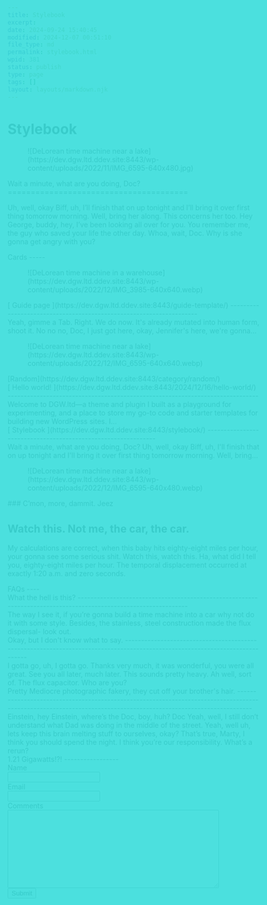 ```yaml
---
title: Stylebook
excerpt: 
date: 2024-09-24 15:40:45
modified: 2024-12-07 00:51:10
file_type: md
permalink: stylebook.html
wpid: 381
status: publish
type: page
tags: []
layout: layouts/markdown.njk
---
```


# Stylebook

<div class="dgwltd-block dgwltd-hero  alignfull has-text-align-left has-image   has-overlay " id="block_b2629d76cffaff61356c83b30dfd6af2-6880b3d41e44c"> <link as="image" href="https://dev.dgw.ltd.ddev.site:8443/wp-content/uploads/2022/11/IMG_6595-640x480.jpg" media="(max-width: 39.6875em)" rel="preload"></link> <link as="image" href="https://dev.dgw.ltd.ddev.site:8443/wp-content/uploads/2022/11/IMG_6595.jpg" media="(min-width: 40.0625em)" rel="preload"></link> <style>
					#block_b2629d76cffaff61356c83b30dfd6af2-6880b3d41e44c.dgwltd-hero:before {
						display: block;
						z-index: 2;
						content: '';
						position: absolute;
						top: 0;
						right: 0;
						bottom: 0;
						left: 0;
						background-color: #ffc3b9;
						opacity:0.7;
					}
					</style> <style>
						#block_b2629d76cffaff61356c83b30dfd6af2-6880b3d41e44c.dgwltd-hero img {
							object-position: 50% 50%;
						}
					</style><div class="dgwltd-block__background"> <figure> <picture> <source media="(min-width: 64em)" srcset="https://dev.dgw.ltd.ddev.site:8443/wp-content/uploads/2022/11/IMG_6595.jpg"> ![DeLorean time machine near a lake](https://dev.dgw.ltd.ddev.site:8443/wp-content/uploads/2022/11/IMG_6595-640x480.jpg) </source></picture> </figure> </div><div class="dgwltd-hero__wrapper"><div class="dgwltd-hero__inner"><div class="dgwltd-hero__content stack"><div class="acf-innerblocks-container">Wait a minute, what are you doing, Doc?
=======================================

Uh, well, okay Biff, uh, I’ll finish that on up tonight and I’ll bring it over first thing tomorrow morning. Well, bring her along. This concerns her too. Hey George, buddy, hey, I’ve been looking all over for you. You remember me, the guy who saved your life the other day. Whoa, wait, Doc. Why is she gonna get angry with you?

</div> </div> </div> </div></div><div class="dgwltd-block dgwltd-cards " id="block_500e46a770e9a1a15bbad18de28d4161-6880b3d427463"><div class="dgwltd-cards__content"><div class="acf-innerblocks-container">Cards
-----

<div class="dgwltd-cards__grid grid-count--3 "><div class="dgwltd-card  has-post-thumbnail card-1" data-url="https://dev.dgw.ltd.ddev.site:8443/guide-template/"><div class="dgwltd-card__inner"> <figure class="dgwltd-card__image"> <picture> ![DeLorean time machine in a warehouse](https://dev.dgw.ltd.ddev.site:8443/wp-content/uploads/2022/12/IMG_3985-640x640.webp) </picture> </figure><div class="dgwltd-card__content"><div class="dgwltd-terms"> </div> [ Guide page ](https://dev.dgw.ltd.ddev.site:8443/guide-template/) 
--------------------------------------------------------------------

<div class="dgwltd-card__excerpt"> Yeah, gimme a Tab. Right. We do now. It's already mutated into human form, shoot it. No no no, Doc, I just got here, okay, Jennifer's here, we're gonna… </div> </div> </div></div><div class="dgwltd-card  has-post-thumbnail card-2" data-url="https://dev.dgw.ltd.ddev.site:8443/2024/12/16/hello-world/"><div class="dgwltd-card__inner"> <figure class="dgwltd-card__image"> <picture> ![DeLorean time machine near a lake](https://dev.dgw.ltd.ddev.site:8443/wp-content/uploads/2022/12/IMG_6595-640x640.webp) </picture> </figure><div class="dgwltd-card__content"><div class="dgwltd-terms"> [Random](https://dev.dgw.ltd.ddev.site:8443/category/random/)</div> [ Hello world! ](https://dev.dgw.ltd.ddev.site:8443/2024/12/16/hello-world/) 
------------------------------------------------------------------------------

<div class="dgwltd-card__excerpt"> Welcome to DGW.ltd—a theme and plugin I built as a playground for experimenting, and a place to store my go-to code and starter templates for building new WordPress sites. I… </div> </div> </div></div><div class="dgwltd-card  card-3" data-url="https://dev.dgw.ltd.ddev.site:8443/stylebook/"><div class="dgwltd-card__inner"><div class="dgwltd-card__image dgwltd-card__image-placeholder"></div><div class="dgwltd-card__content"><div class="dgwltd-terms"> </div> [ Stylebook ](https://dev.dgw.ltd.ddev.site:8443/stylebook/) 
--------------------------------------------------------------

<div class="dgwltd-card__excerpt"> Wait a minute, what are you doing, Doc? Uh, well, okay Biff, uh, I'll finish that on up tonight and I'll bring it over first thing tomorrow morning. Well, bring… </div> </div> </div></div> </div></div> </div></div><div class="dgwltd-block dgwltd-banner  alignfull has-text-align-left has-image  has-overlay " id="block_f48c5da114337bae084f476ae62c204f-6880b3d427661"> <style>
					#block_f48c5da114337bae084f476ae62c204f-6880b3d427661.dgwltd-banner:before {
						display: block;
						z-index: 2;
						content: '';
						position: absolute;
						top: 0;
						right: 0;
						bottom: 0;
						left: 0;
						background-color: #00e5e5;
						opacity: 0.7;
					}
				</style><div class="dgwltd-block__background"> <figure> <picture> <source media="(min-width: 900px)" srcset="https://dev.dgw.ltd.ddev.site:8443/wp-content/uploads/2022/12/IMG_6595-1536x1152.webp"> ![DeLorean time machine near a lake](https://dev.dgw.ltd.ddev.site:8443/wp-content/uploads/2022/12/IMG_6595-640x480.webp) </source></picture> </figure> </div><div class="dgwltd-banner__wrapper"><div class="dgwltd-banner__inner"><div class="dgwltd-banner__content"><div class="acf-innerblocks-container">### C’mon, more, dammit. Jeez

Watch this. Not me, the car, the car. 
--------------------------------------

My calculations are correct, when this baby hits eighty-eight miles per hour, your gonna see some serious shit. Watch this, watch this. Ha, what did I tell you, eighty-eight miles per hour. The temporal displacement occurred at exactly 1:20 a.m. and zero seconds.

</div> </div> </div> </div></div><div class="wp-block-columns is-layout-flex wp-container-core-columns-is-layout-28f84493 wp-block-columns-is-layout-flex"><div class="wp-block-column is-layout-flow wp-block-column-is-layout-flow" style="flex-basis:33.33%">FAQs
----

</div><div class="wp-block-column is-layout-flow wp-block-column-is-layout-flow" style="flex-basis:66.66%"><div class="dgwltd-block dgwltd-accordion " id="block_a28f00b6be11640dab7fda71dd998630-6880b3d42d4e4"><div class="govuk-accordion" data-module="govuk-accordion" id="accordion-default"><div class="govuk-accordion__section"><div class="govuk-accordion__section-header"> <span class="govuk-accordion__section-button" id="accordion-default-heading-1"> What the hell is this? </span> 
----------------------------------------------------------------------------------------------------------------

 </div><div aria-labelledby="accordion-default-heading-1" class="govuk-accordion__section-content" id="accordion-default-content-1">The way I see it, if you’re gonna build a time machine into a car why not do it with some style. Besides, the stainless, steel construction made the flux dispersal- look out.

 </div> </div><div class="govuk-accordion__section"><div class="govuk-accordion__section-header"> <span class="govuk-accordion__section-button" id="accordion-default-heading-2"> Okay, but I don't know what to say. </span> 
-----------------------------------------------------------------------------------------------------------------------------

 </div><div aria-labelledby="accordion-default-heading-2" class="govuk-accordion__section-content" id="accordion-default-content-2">I gotta go, uh, I gotta go. Thanks very much, it was wonderful, you were all great. See you all later, much later. This sounds pretty heavy. Ah well, sort of. The flux capacitor. Who are you?

 </div> </div><div class="govuk-accordion__section"><div class="govuk-accordion__section-header"> <span class="govuk-accordion__section-button" id="accordion-default-heading-3"> Pretty Mediocre photographic fakery, they cut off your brother's hair. </span> 
----------------------------------------------------------------------------------------------------------------------------------------------------------------

 </div><div aria-labelledby="accordion-default-heading-3" class="govuk-accordion__section-content" id="accordion-default-content-3">Einstein, hey Einstein, where’s the Doc, boy, huh? Doc Yeah, well, I still don’t understand what Dad was doing in the middle of the street. Yeah, well uh, lets keep this brain melting stuff to ourselves, okay? That’s true, Marty, I think you should spend the night. I think you’re our responsibility. What’s a rerun?

 </div> </div> </div></div></div></div><div class="wp-block-columns is-layout-flex wp-container-core-columns-is-layout-28f84493 wp-block-columns-is-layout-flex"><div class="wp-block-column is-layout-flow wp-block-column-is-layout-flow" style="flex-basis:33.33%">1.21 Gigawatts!?!
-----------------

</div><div class="wp-block-column is-layout-flow wp-block-column-is-layout-flow" style="flex-basis:66.67%"><script>
var gform;gform||(document.addEventListener("gform_main_scripts_loaded",function(){gform.scriptsLoaded=!0}),document.addEventListener("gform/theme/scripts_loaded",function(){gform.themeScriptsLoaded=!0}),window.addEventListener("DOMContentLoaded",function(){gform.domLoaded=!0}),gform={domLoaded:!1,scriptsLoaded:!1,themeScriptsLoaded:!1,isFormEditor:()=>"function"==typeof InitializeEditor,callIfLoaded:function(o){return!(!gform.domLoaded||!gform.scriptsLoaded||!gform.themeScriptsLoaded&&!gform.isFormEditor()||(gform.isFormEditor()&&console.warn("The use of gform.initializeOnLoaded() is deprecated in the form editor context and will be removed in Gravity Forms 3.1."),o(),0))},initializeOnLoaded:function(o){gform.callIfLoaded(o)||(document.addEventListener("gform_main_scripts_loaded",()=>{gform.scriptsLoaded=!0,gform.callIfLoaded(o)}),document.addEventListener("gform/theme/scripts_loaded",()=>{gform.themeScriptsLoaded=!0,gform.callIfLoaded(o)}),window.addEventListener("DOMContentLoaded",()=>{gform.domLoaded=!0,gform.callIfLoaded(o)}))},hooks:{action:{},filter:{}},addAction:function(o,r,e,t){gform.addHook("action",o,r,e,t)},addFilter:function(o,r,e,t){gform.addHook("filter",o,r,e,t)},doAction:function(o){gform.doHook("action",o,arguments)},applyFilters:function(o){return gform.doHook("filter",o,arguments)},removeAction:function(o,r){gform.removeHook("action",o,r)},removeFilter:function(o,r,e){gform.removeHook("filter",o,r,e)},addHook:function(o,r,e,t,n){null==gform.hooks[o][r]&&(gform.hooks[o][r]=[]);var d=gform.hooks[o][r];null==n&&(n=r+"_"+d.length),gform.hooks[o][r].push({tag:n,callable:e,priority:t=null==t?10:t})},doHook:function(r,o,e){var t;if(e=Array.prototype.slice.call(e,1),null!=gform.hooks[r][o]&&((o=gform.hooks[r][o]).sort(function(o,r){return o.priority-r.priority}),o.forEach(function(o){"function"!=typeof(t=o.callable)&&(t=window[t]),"action"==r?t.apply(null,e):e[0]=t.apply(null,e)})),"filter"==r)return e[0]},removeHook:function(o,r,t,n){var e;null!=gform.hooks[o][r]&&(e=(e=gform.hooks[o][r]).filter(function(o,r,e){return!!(null!=n&&n!=o.tag||null!=t&&t!=o.priority)}),gform.hooks[o][r]=e)}});
</script><div class="gf_browser_unknown gform_wrapper gravity-theme gform-theme--no-framework" data-form-index="0" data-form-theme="gravity-theme" id="gform_wrapper_1"><form action="" data-formid="1" enctype="multipart/form-data" id="gform_1" method="post" novalidate=""><div class="gform-body gform_body"><div class="gform_fields top_label form_sublabel_below description_below validation_below" id="gform_fields_1"><div class="gfield gfield--type-text field_sublabel_below gfield--no-description field_description_below field_validation_below gfield_visibility_visible" id="field_1_1"><label class="gfield_label gform-field-label" for="input_1_1">Name</label><div class="ginput_container ginput_container_text"><input aria-invalid="false" class="large" id="input_1_1" name="input_1" type="text" value=""></input></div></div><div class="gfield gfield--type-email gfield--width-full field_sublabel_below gfield--no-description field_description_below field_validation_below gfield_visibility_visible" id="field_1_3"><label class="gfield_label gform-field-label" for="input_1_3">Email</label><div class="ginput_container ginput_container_email"> <input aria-invalid="false" autocomplete="email" class="large" id="input_1_3" name="input_3" type="email" value=""></input></div></div><div class="gfield gfield--type-textarea gfield--width-full field_sublabel_below gfield--no-description field_description_below field_validation_below gfield_visibility_visible" id="field_1_4"><label class="gfield_label gform-field-label" for="input_1_4">Comments</label><div class="ginput_container ginput_container_textarea"><textarea aria-invalid="false" class="textarea large" cols="50" id="input_1_4" name="input_4" rows="10"></textarea></div></div></div></div><div class="gform-footer gform_footer top_label"> <input class="gform_button button" data-submission-type="submit" id="gform_submit_button_1" onclick="gform.submission.handleButtonClick(this);" type="submit" value="Submit"></input> <input class="gform_hidden" data-js="gform_submission_method_1" name="gform_submission_method" type="hidden" value="postback"></input> <input class="gform_hidden" data-js="gform_theme_1" id="gform_theme_1" name="gform_theme" type="hidden" value="gravity-theme"></input> <input class="gform_hidden" data-js="gform_style_settings_1" id="gform_style_settings_1" name="gform_style_settings" type="hidden" value="{"inputPrimaryColor":"#204ce5"}"></input> <input class="gform_hidden" name="is_submit_1" type="hidden" value="1"></input> <input class="gform_hidden" name="gform_submit" type="hidden" value="1"></input> <input class="gform_hidden" name="gform_unique_id" type="hidden" value=""></input> <input class="gform_hidden" name="state_1" type="hidden" value="WyJbXSIsIjBjYmE4NGY3MDI0YjVkMTc2MDRlODc4ZjJhYzNkNGEyIl0="></input> <input autocomplete="off" class="gform_hidden" id="gform_target_page_number_1" name="gform_target_page_number_1" type="hidden" value="0"></input> <input autocomplete="off" class="gform_hidden" id="gform_source_page_number_1" name="gform_source_page_number_1" type="hidden" value="1"></input> <input name="gform_field_values" type="hidden" value=""></input> </div> </form> </div><script>
gform.initializeOnLoaded( function() {gformInitSpinner( 1, 'http://dev.dgw.ltd.ddev.site:8443/wp-content/plugins/gravityforms/images/spinner.svg', true );jQuery('#gform_ajax_frame_1').on('load',function(){var contents = jQuery(this).contents().find('*').html();var is_postback = contents.indexOf('GF_AJAX_POSTBACK') >= 0;if(!is_postback){return;}var form_content = jQuery(this).contents().find('#gform_wrapper_1');var is_confirmation = jQuery(this).contents().find('#gform_confirmation_wrapper_1').length > 0;var is_redirect = contents.indexOf('gformRedirect(){') >= 0;var is_form = form_content.length > 0 && ! is_redirect && ! is_confirmation;var mt = parseInt(jQuery('html').css('margin-top'), 10) + parseInt(jQuery('body').css('margin-top'), 10) + 100;if(is_form){jQuery('#gform_wrapper_1').html(form_content.html());if(form_content.hasClass('gform_validation_error')){jQuery('#gform_wrapper_1').addClass('gform_validation_error');} else {jQuery('#gform_wrapper_1').removeClass('gform_validation_error');}setTimeout( function() { /* delay the scroll by 50 milliseconds to fix a bug in chrome */  }, 50 );if(window['gformInitDatepicker']) {gformInitDatepicker();}if(window['gformInitPriceFields']) {gformInitPriceFields();}var current_page = jQuery('#gform_source_page_number_1').val();gformInitSpinner( 1, 'http://dev.dgw.ltd.ddev.site:8443/wp-content/plugins/gravityforms/images/spinner.svg', true );jQuery(document).trigger('gform_page_loaded', [1, current_page]);window['gf_submitting_1'] = false;}else if(!is_redirect){var confirmation_content = jQuery(this).contents().find('.GF_AJAX_POSTBACK').html();if(!confirmation_content){confirmation_content = contents;}jQuery('#gform_wrapper_1').replaceWith(confirmation_content);jQuery(document).trigger('gform_confirmation_loaded', [1]);window['gf_submitting_1'] = false;wp.a11y.speak(jQuery('#gform_confirmation_message_1').text());}else{jQuery('#gform_1').append(contents);if(window['gformRedirect']) {gformRedirect();}}jQuery(document).trigger("gform_pre_post_render", [{ formId: "1", currentPage: "current_page", abort: function() { this.preventDefault(); } }]);        if (event && event.defaultPrevented) {                return;        }        const gformWrapperDiv = document.getElementById( "gform_wrapper_1" );        if ( gformWrapperDiv ) {            const visibilitySpan = document.createElement( "span" );            visibilitySpan.id = "gform_visibility_test_1";            gformWrapperDiv.insertAdjacentElement( "afterend", visibilitySpan );        }        const visibilityTestDiv = document.getElementById( "gform_visibility_test_1" );        let postRenderFired = false;        function triggerPostRender() {            if ( postRenderFired ) {                return;            }            postRenderFired = true;            gform.core.triggerPostRenderEvents( 1, current_page );            if ( visibilityTestDiv ) {                visibilityTestDiv.parentNode.removeChild( visibilityTestDiv );            }        }        function debounce( func, wait, immediate ) {            var timeout;            return function() {                var context = this, args = arguments;                var later = function() {                    timeout = null;                    if ( !immediate ) func.apply( context, args );                };                var callNow = immediate && !timeout;                clearTimeout( timeout );                timeout = setTimeout( later, wait );                if ( callNow ) func.apply( context, args );            };        }        const debouncedTriggerPostRender = debounce( function() {            triggerPostRender();        }, 200 );        if ( visibilityTestDiv && visibilityTestDiv.offsetParent === null ) {            const observer = new MutationObserver( ( mutations ) => {                mutations.forEach( ( mutation ) => {                    if ( mutation.type === 'attributes' && visibilityTestDiv.offsetParent !== null ) {                        debouncedTriggerPostRender();                        observer.disconnect();                    }                });            });            observer.observe( document.body, {                attributes: true,                childList: false,                subtree: true,                attributeFilter: [ 'style', 'class' ],            });        } else {            triggerPostRender();        }    } );} );
</script></div></div>